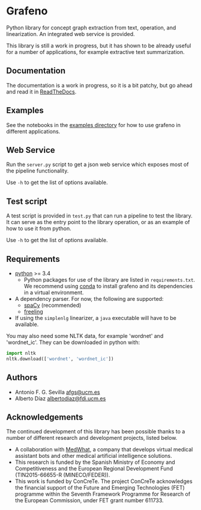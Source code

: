 Grafeno
=======

Python library for concept graph extraction from text, operation, and
linearization. An integrated web service is provided.

This library is still a work in progress, but it has shown to be already useful
for a number of applications, for example extractive text summarization.

Documentation
-------------
The documentation is a work in progress, so it is a bit patchy, but go ahead and
read it in [ReadTheDocs](http://grafeno.readthedocs.io/en/latest/).

Examples
--------
See the notebooks in the [examples directory](docs/_examples) for how to use grafeno
in different applications.

Web Service
-----------
Run the `server.py` script to get a json web service which exposes most of the
pipeline functionality.

Use `-h` to get the list of options available.

Test script
-----------
A test script is provided in `test.py` that can run a pipeline to test the
library. It can serve as the entry point to the library operation, or as an
example of how to use it from python.

Use `-h` to get the list of options available.

Requirements
------------
- [python](https://www.python.org/) >= 3.4
    - Python packages for use of the library are listed in `requirements.txt`.
      We recommend using [conda](https://conda.io/docs/) to install grafeno and
      its dependencies in a virtual environment.
- A dependency parser. For now, the following are supported:
    - [spaCy](https://spacy.io/) (recommended)
    - [freeling](http://nlp.lsi.upc.edu/freeling/node/1)
- If using the `simplenlg` linearizer, a `java` executable will have to be
  available.

You may also need some NLTK data, for example 'wordnet' and 'wordnet_ic'. They
can be downloaded in python with:
```python
import nltk
nltk.download(['wordnet', 'wordnet_ic'])
```

Authors
-------
- Antonio F. G. Sevilla <afgs@ucm.es>
- Alberto Díaz <albertodiaz@fdi.ucm.es>

Acknowledgements
----------------
The continued development of this library has been possible thanks to a number
of different research and development projects, listed below.

- A collaboration with [MedWhat](https://medwhat.com/), a company that develops
  virtual medical assistant bots and other medical artificial intelligence
  solutions.
- This research is funded by the Spanish Ministry of Economy and Competitiveness
  and the European Regional Development Fund (TIN2015-66655-R (MINECO/FEDER)).
- This work is funded by ConCreTe. The project ConCreTe acknowledges the
  financial support of the Future and Emerging Technologies (FET) programme
  within the Seventh Framework Programme for Research of the European
  Commission, under FET grant number 611733.
